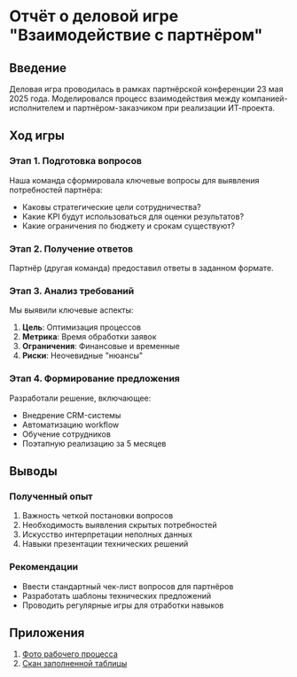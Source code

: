 # Отчёт о деловой игре "Взаимодействие с партнёром"

## Введение
Деловая игра проводилась в рамках партнёрской конференции 23 мая 2025 года. Моделировался процесс взаимодействия между компанией-исполнителем и партнёром-заказчиком при реализации ИТ-проекта.

## Ход игры

### Этап 1. Подготовка вопросов
Наша команда сформировала ключевые вопросы для выявления потребностей партнёра:
- Каковы стратегические цели сотрудничества?
- Какие KPI будут использоваться для оценки результатов?
- Какие ограничения по бюджету и срокам существуют?

### Этап 2. Получение ответов
Партнёр (другая команда) предоставил ответы в заданном формате.


### Этап 3. Анализ требований
Мы выявили ключевые аспекты:
1. **Цель**: Оптимизация процессов
2. **Метрика**: Время обработки заявок
3. **Ограничения**: Финансовые и временные
4. **Риски**: Неочевидные "нюансы"

### Этап 4. Формирование предложения
Разработали решение, включающее:
- Внедрение CRM-системы
- Автоматизацию workflow
- Обучение сотрудников
- Поэтапную реализацию за 5 месяцев

## Выводы

### Полученный опыт
1. Важность четкой постановки вопросов
2. Необходимость выявления скрытых потребностей
3. Искусство интерпретации неполных данных
4. Навыки презентации технических решений

### Рекомендации
- Ввести стандартный чек-лист вопросов для партнёров
- Разработать шаблоны технических предложений
- Проводить регулярные игры для отработки навыков

## Приложения
1. [Фото рабочего процесса](photo1.jpg)
2. [Скан заполненной таблицы](scan1.pdf)
